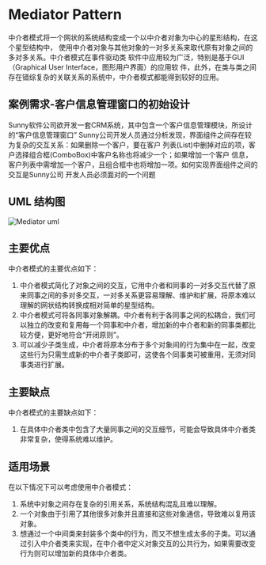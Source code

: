 # Mediator Pattern
<p>中介者模式将一个网状的系统结构变成一个以中介者对象为中心的星形结构，在这个星型结构中，
使用中介者对象与其他对象的一对多关系来取代原有对象之间的多对多关系。中介者模式在事件驱动类
软件中应用较为广泛，特别是基于GUI（Graphical User Interface，图形用户界面）的应用软
件，此外，在类与类之间存在错综复杂的关联关系的系统中，中介者模式都能得到较好的应用。</p>

## 案例需求-客户信息管理窗口的初始设计
<p>Sunny软件公司欲开发一套CRM系统，其中包含一个客户信息管理模块，所设计的“客户信息管理窗口”
Sunny公司开发人员通过分析发现，界面组件之间存在较为复杂的交互关系：如果删除一个客户，要在客户
列表(List)中删掉对应的项，客户选择组合框(ComboBox)中客户名称也将减少一个；如果增加一个客户
信息，客户列表中需增加一个客户，且组合框中也将增加一项。如何实现界面组件之间的交互是Sunny公司
开发人员必须面对的一个问题</p>

## UML 结构图
![Mediator uml](https://github.com/SunnyMarkLiu/Awesome-Design-Patterns/blob/master/BehavioralPattern/Mediator/mediator.jpg)

## 主要优点
   
中介者模式的主要优点如下：
   
1. 中介者模式简化了对象之间的交互，它用中介者和同事的一对多交互代替了原来同事之间的多对多交互，一对多关系更容易理解、维护和扩展，将原本难以理解的网状结构转换成相对简单的星型结构。
2. 中介者模式可将各同事对象解耦。中介者有利于各同事之间的松耦合，我们可以独立的改变和复用每一个同事和中介者，增加新的中介者和新的同事类都比较方便，更好地符合“开闭原则”。
3. 可以减少子类生成，中介者将原本分布于多个对象间的行为集中在一起，改变这些行为只需生成新的中介者子类即可，这使各个同事类可被重用，无须对同事类进行扩展。

## 主要缺点
   
中介者模式的主要缺点如下：
   
1. 在具体中介者类中包含了大量同事之间的交互细节，可能会导致具体中介者类非常复杂，使得系统难以维护。

## 适用场景
   
在以下情况下可以考虑使用中介者模式：
   
1. 系统中对象之间存在复杂的引用关系，系统结构混乱且难以理解。
2. 一个对象由于引用了其他很多对象并且直接和这些对象通信，导致难以复用该对象。
3. 想通过一个中间类来封装多个类中的行为，而又不想生成太多的子类。可以通过引入中介者类来实现，在中介者中定义对象交互的公共行为，如果需要改变行为则可以增加新的具体中介者类。
